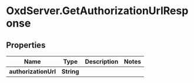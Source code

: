 # OxdServer.GetAuthorizationUrlResponse

## Properties
Name | Type | Description | Notes
------------ | ------------- | ------------- | -------------
**authorizationUrl** | **String** |  | 


